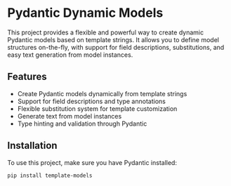 # Pydantic Dynamic Models

This project provides a flexible and powerful way to create dynamic Pydantic models based on template strings. It allows you to define model structures on-the-fly, with support for field descriptions, substitutions, and easy text generation from model instances.

## Features

- Create Pydantic models dynamically from template strings
- Support for field descriptions and type annotations
- Flexible substitution system for template customization
- Generate text from model instances
- Type hinting and validation through Pydantic

## Installation

To use this project, make sure you have Pydantic installed:

```bash 
pip install template-models
```

